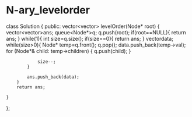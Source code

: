 # N-ary_levelorder

class Solution {
public:
    vector<vector<int>> levelOrder(Node* root) {
        vector<vector<int>>ans;
        queue<Node*>q;
        q.push(root);
        if(root==NULL){
            return ans;
        }
        while(1){
            int size=q.size();
            if(size==0){
                return ans;
            }
            vector<int>data;
            while(size>0){
                Node* temp=q.front();
                q.pop();
                data.push_back(temp->val);
                for (Node*& child: temp->children) {
                    q.push(child);
                }
                
                size--;
            }
            
            ans.push_back(data);
        }
        return ans;
        
    }
};
